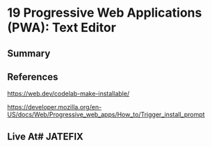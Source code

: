 # 19 Progressive Web Applications (PWA): Text Editor

## Summary



## References

https://web.dev/codelab-make-installable/

https://developer.mozilla.org/en-US/docs/Web/Progressive_web_apps/How_to/Trigger_install_prompt



## Live At# JATEFIX
